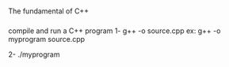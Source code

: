 ###

The fundamental of C++

###

compile and run a C++ program
1- g++ -o <name-you-want-to-give> source.cpp
ex:
g++ -o myprogram source.cpp

2- ./myprogram
